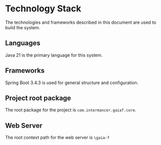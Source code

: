 # Technology Stack

The technologies and frameworks described in this document are used to build the system.

## Languages

Java 21 is the primary language for this system.

## Frameworks

Spring Boot 3.4.3 is used for general structure and configuration.

## Project root package

The root package for the project is `com.intermancer.gaiaf.core`.

## Web Server

The root context path for the web server is `\gaia-f`